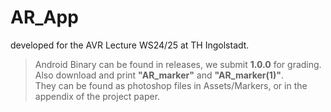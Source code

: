 # AR_App

developed for the AVR Lecture WS24/25 at TH Ingolstadt.

> Android Binary can be found in releases, we submit **1.0.0** for grading.   
Also download and print **"AR_marker"** and **"AR_marker(1)"**.     
They can be found as photoshop files in Assets/Markers, or in the appendix of the project paper.    